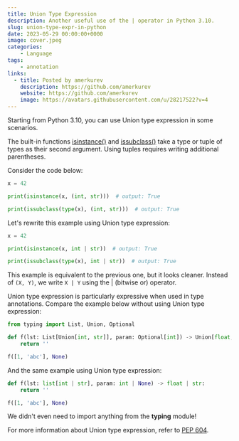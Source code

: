 ```yaml
---
title: Union Type Expression
description: Another useful use of the | operator in Python 3.10.
slug: union-type-expr-in-python
date: 2023-05-29 00:00:00+0000
image: cover.jpeg
categories:
    - Language
tags:
    - annotation
links:
  - title: Posted by amerkurev
    description: https://github.com/amerkurev
    website: https://github.com/amerkurev
    image: https://avatars.githubusercontent.com/u/28217522?v=4
---
```


Starting from Python 3.10, you can use Union type expression in some scenarios.

The built-in functions [isinstance()](https://docs.python.org/3/library/functions.html#isinstance) and [issubclass()](https://docs.python.org/3/library/functions.html#issubclass) take a type or tuple of types as their second argument.
Using tuples requires writing additional parentheses.

Consider the code below:
```python
x = 42

print(isinstance(x, (int, str)))  # output: True

print(issubclass(type(x), (int, str)))  # output: True
```

Let's rewrite this example using Union type expression:
```python
x = 42

print(isinstance(x, int | str))  # output: True

print(issubclass(type(x), int | str))  # output: True
```

This example is equivalent to the previous one, but it looks cleaner.
Instead of `(X, Y)`, we write `X | Y` using the | (bitwise or) operator.

Union type expression is particularly expressive when used in type annotations.
Compare the example below without using Union type expression:
```python
from typing import List, Union, Optional

def f(lst: List[Union[int, str]], param: Optional[int]) -> Union[float, str]:
    return ''

f([1, 'abc'], None)
```

And the same example using Union type expression:
```python
def f(lst: list[int | str], param: int | None) -> float | str:
    return ''

f([1, 'abc'], None)
```

We didn't even need to import anything from the **typing** module!

For more information about Union type expression, refer to [PEP 604](https://peps.python.org/pep-0604/).
